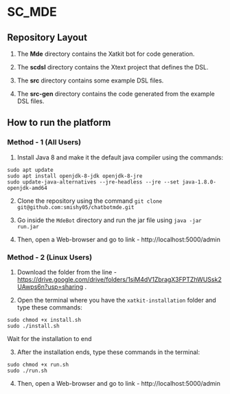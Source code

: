 # SC_MDE

## Repository Layout

1) The **Mde** directory contains the Xatkit bot for code generation.

2) The **scdsl** directory contains the Xtext project that defines the DSL.

3) The **src** directory contains some example DSL files.

4) The **src-gen** directory contains the code generated from the example DSL files.

## How to run the platform

### Method - 1 (All Users)

1) Install Java 8 and make it the default java compiler using the commands:

```
sudo apt update
sudo apt install openjdk-8-jdk openjdk-8-jre
sudo update-java-alternatives --jre-headless --jre --set java-1.8.0-openjdk-amd64
```

2) Clone the repository using the command `git clone git@github.com:smishy05/chatbotmde.git`

3) Go inside the `MdeBot` directory and run the jar file using `java -jar run.jar`

4) Then, open a Web-browser and go to link - http://localhost:5000/admin

### Method - 2 (Linux Users) 

1) Download the folder from the line - https://drive.google.com/drive/folders/1siM4dV1ZbragX3FPTZhWUSsk2UAwps6n?usp=sharing .

2) Open the terminal where you have the `xatkit-installation` folder and type these commands:

```
sudo chmod +x install.sh
sudo ./install.sh
```
Wait for the installation to end

3) After the installation ends, type these commands in the terminal:

```
sudo chmod +x run.sh
sudo ./run.sh
```

4) Then, open a Web-browser and go to link - http://localhost:5000/admin
